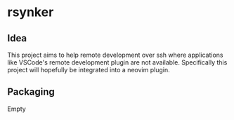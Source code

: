 # rsynker 

## Idea 

This project aims to help remote development over ssh where applications like VSCode's remote development plugin are not available. Specifically this project will hopefully be integrated into a neovim plugin.

## Packaging

Empty

